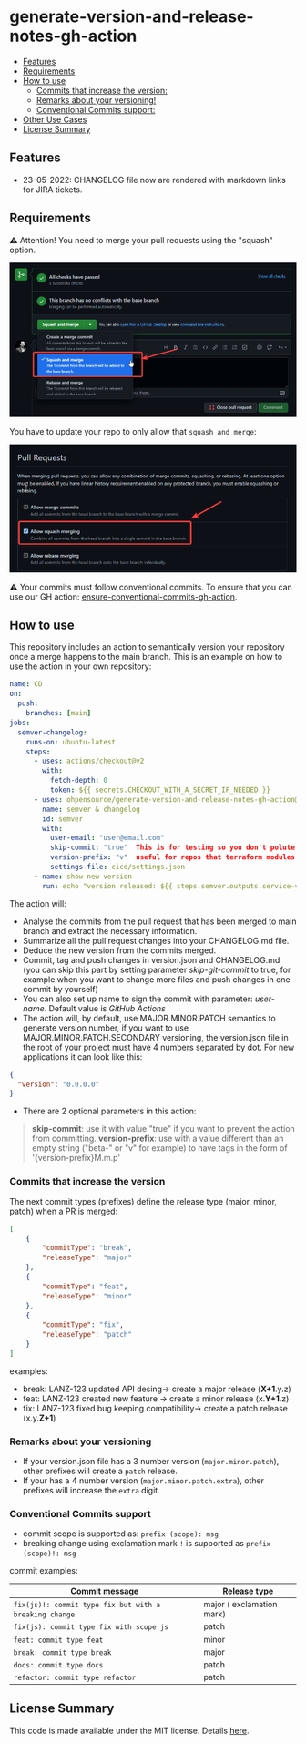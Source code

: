 # generate-version-and-release-notes-gh-action

- [Features](#features)
- [Requirements](#requirements)
- [How to use](#how-to-use)
  - [Commits that increase the version:](#commits-that-increase-the-version)
  - [Remarks about your versioning!](#remarks-about-your-versioning)
  - [Conventional Commits support:](#conventional-commits-support)
- [Other Use Cases](#other-use-cases)
- [License Summary](#license-summary)

## Features

- 23-05-2022: CHANGELOG file now are rendered with markdown links for JIRA tickets.

## Requirements

:warning: Attention! You need to merge your pull requests using the "squash" option.

![settings](docs/how_to_merge_prs.png)

You have to update your repo to only allow that `squash and merge`:

![settings](docs/gh_repo_merge_settings.png)

:warning: Your commits must follow conventional commits. To ensure that you can use our GH action: [ensure-conventional-commits-gh-action](https://github.com/ohpensource/ensure-conventional-commits-gh-action/).

## How to use

This repository includes an action to semantically version your repository once a merge happens to the main branch. This is an example on how to use the action in your own repository:

```yaml
name: CD
on:
  push:
    branches: [main]
jobs:
  semver-changelog:
    runs-on: ubuntu-latest
    steps:
      - uses: actions/checkout@v2
        with:
          fetch-depth: 0
          token: ${{ secrets.CHECKOUT_WITH_A_SECRET_IF_NEEDED }}
      - uses: ohpensource/generate-version-and-release-notes-gh-action@main
        name: semver & changelog
        id: semver
        with:
          user-email: "user@email.com"
          skip-commit: "true"  This is for testing so you don't polute your git history. Default value is false.
          version-prefix: "v"  useful for repos that terraform modules where the versions are like "v0.2.4".
          settings-file: cicd/settings.json
      - name: show new version
        run: echo "version released: ${{ steps.semver.outputs.service-version }}"
```

The action will:

- Analyse the commits from the pull request that has been merged to main branch and extract the necessary information.
- Summarize all the pull request changes into your CHANGELOG.md file.
- Deduce the new version from the commits merged.
- Commit, tag and push changes in version.json and CHANGELOG.md (you can skip this part by setting parameter _skip-git-commit_ to true, for example when you want to change more files and push changes in one commit by yourself)
- You can also set up name to sign the commit with parameter: _user-name_. Default value is _GitHub Actions_
- The action will, by default, use MAJOR.MINOR.PATCH semantics to generate version number, if you want to use MAJOR.MINOR.PATCH.SECONDARY versioning, the version.json file in the root of your project must have 4 numbers separated by dot. For new applications it can look like this:

```json
{
  "version": "0.0.0.0"
}
```

- There are 2 optional parameters in this action:

> **skip-commit**: use it with value "true" if you want to prevent the action from committing.
> **version-prefix**: use with a value different than an empty string ("beta-" or "v" for example) to have tags in the form of '{version-prefix}M.m.p'

### Commits that increase the version

The next commit types (prefixes) define the release type (major, minor, patch) when a PR is merged:

```json
[
    {
        "commitType": "break",
        "releaseType": "major"
    },
    {
        "commitType": "feat",
        "releaseType": "minor"
    },
    {
        "commitType": "fix",
        "releaseType": "patch"
    }
]
```

examples:

- break: LANZ-123 updated API desing-> create a major release (**X+1**.y.z)
- feat: LANZ-123 created new feature -> create a minor release (x.**Y+1**.z)
- fix: LANZ-123 fixed bug keeping compatibility-> create a patch release (x.y.**Z+1**)

### Remarks about your versioning

- If your version.json file has a 3 number version (`major.minor.patch`), other prefixes will create a `patch` release.
- If your has a 4 number version (`major.minor.patch.extra`), other prefixes will increase the `extra` digit.

### Conventional Commits support

- commit scope is supported as: `prefix (scope): msg`
- breaking change using exclamation mark `!` is supported as `prefix (scope)!: msg`

commit examples:

| Commit message                                         | Release type              |
| ------------------------------------------------------ | ------------------------- |
| `fix(js)!: commit type fix but with a breaking change` | major ( exclamation mark) |
| `fix(js): commit type fix with scope js`               | patch                     |
| `feat: commit type feat`                               | minor                     |
| `break: commit type break`                             | major                     |
| `docs: commit type docs`                               | patch                     |
| `refactor: commit type refactor`                       | patch                     |

## License Summary

This code is made available under the MIT license. Details [here](LICENSE).
